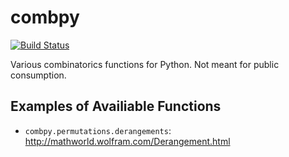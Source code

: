 # combpy

[![Build Status](https://travis-ci.org/modocache/combpy.png?branch=master)](https://travis-ci.org/modocache/combpy)

Various combinatorics functions for Python. Not meant for public consumption.

## Examples of Availiable Functions

- `combpy.permutations.derangements`: http://mathworld.wolfram.com/Derangement.html

